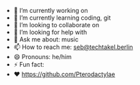 - 🔭 I’m currently working on 
- 🌱 I’m currently learning coding, git
- 👯 I’m looking to collaborate on 
- 🤔 I’m looking for help with
- 💬 Ask me about: music
- 📫 How to reach me: seb@techtakel.berlin
- 😄 Pronouns: he/him
- ⚡ Fun fact: 
- ❤️ https://github.com/Pterodactylae

<!--
**SebastianWolter1/SebastianWolter1** is a ✨ _special_ ✨ repository because its `README.md` (this file) appears on your GitHub profile.

Here are some ideas to get you started:

- 🔭 I’m currently working on 
- 🌱 I’m currently learning coding, git
- 👯 I’m looking to collaborate on 
- 🤔 I’m looking for help with
- 💬 Ask me about: music
- 📫 How to reach me: seb@techtakel.berlin
- 😄 Pronouns: he/him
- ⚡ Fun fact: 
- :couple: https://github.com/Pterodactylae

